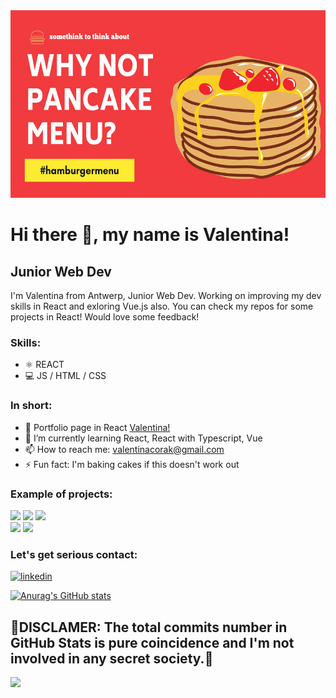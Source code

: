 
<img src="https://github.com/VCorak/VCorak/blob/main/Red%20Purple%20Modern%20Occult%20Tarot%20Reading%20Business%20Halloween%20Banner.png" width="800" height="300">

# Hi there 👋, my name is Valentina!
## Junior Web Dev

I'm Valentina from Antwerp, Junior Web Dev. Working on improving my dev skills in React and exloring Vue.js also. You can check my repos for some projects in React! Would love some feedback!

### Skills: 
* ⚛ REACT  
* 💻 JS / HTML / CSS

### In short:

- 🔭 Portfolio page in React [Valentina!](https://valentinacorak.netlify.app/)
- 🌱 I’m currently learning React, React with Typescript, Vue
- 📫 How to reach me: valentinacorak@gmail.com 
- ⚡ Fun fact: I'm baking cakes if this doesn't work out

### Example of projects:
<img src="https://bit.ly/3BERrBq" width="256"/>   <img src="https://bit.ly/3v61qwY" width="256"/> <img src="https://bit.ly/3DBJnBV" width="256"/>  
<img src="https://bit.ly/3mT0Vmg" width="256"/>   <img src="https://bit.ly/3v8fMgl" width="256"/>



### Let's get serious contact:

[<img src='https://bit.ly/2YKp5a8' alt='linkedin' height='20'>](https://bit.ly/3DHkODP)

  



[![Anurag's GitHub stats](https://github-readme-stats.vercel.app/api?username=vcorak)](https://github.com/anuraghazra/github-readme-stats)

## 🔴DISCLAMER: The total commits number in GitHub Stats is pure coincidence and I'm not involved in any secret society.🔴

<img src="https://media.giphy.com/media/YJ85eVpdZDy7e/giphy.gif">

